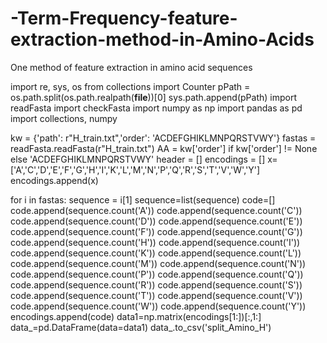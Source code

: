 # -Term-Frequency-feature-extraction-method-in-Amino-Acids
One method of feature extraction in amino acid sequences

import re, sys, os
from collections import Counter
pPath = os.path.split(os.path.realpath(__file__))[0]
sys.path.append(pPath)
import readFasta
import checkFasta
import numpy as np
import pandas as pd
import collections, numpy

kw = {'path': r"H_train.txt",'order': 'ACDEFGHIKLMNPQRSTVWY'}
fastas = readFasta.readFasta(r"H_train.txt")
AA = kw['order'] if kw['order'] != None else 'ACDEFGHIKLMNPQRSTVWY'
header = []
encodings = []
x= ['A','C','D','E','F','G','H','I','K','L','M','N','P','Q','R','S','T','V','W','Y']
encodings.append(x)

for i in fastas:
    sequence = i[1]
    sequence=list(sequence)
    code=[]
    code.append(sequence.count('A'))
    code.append(sequence.count('C'))
    code.append(sequence.count('D'))
    code.append(sequence.count('E'))
    code.append(sequence.count('F'))
    code.append(sequence.count('G'))
    code.append(sequence.count('H'))
    code.append(sequence.count('I'))
    code.append(sequence.count('K'))
    code.append(sequence.count('L'))
    code.append(sequence.count('M'))
    code.append(sequence.count('N'))
    code.append(sequence.count('P'))
    code.append(sequence.count('Q'))
    code.append(sequence.count('R'))
    code.append(sequence.count('S'))
    code.append(sequence.count('T'))
    code.append(sequence.count('V'))
    code.append(sequence.count('W'))
    code.append(sequence.count('Y'))
    encodings.append(code)
data1=np.matrix(encodings[1:])[:,1:]
data_=pd.DataFrame(data=data1)
data_.to_csv('split_Amino_H')
